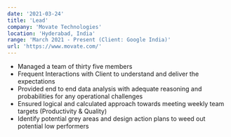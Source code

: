 ```yaml
---
date: '2021-03-24'
title: 'Lead'
company: 'Movate Technologies'
location: 'Hyderabad, India'
range: 'March 2021 - Present (Client: Google India)'
url: 'https://www.movate.com/'
---
```


- Managed a team of thirty five members
- Frequent Interactions with Client to understand and deliver the expectations
- Provided end to end data analysis with adequate reasoning and probabilities for any operational challenges
- Ensured logical and calculated approach towards meeting weekly team targets (Productivity & Quality)
- Identify potential grey areas and design action plans to weed out potential low performers
